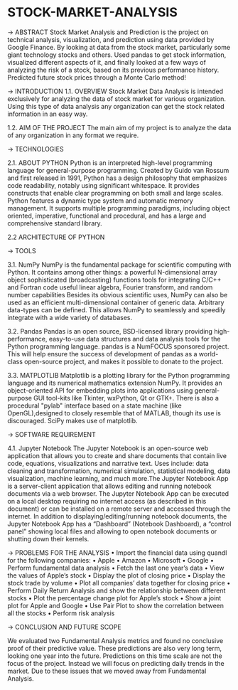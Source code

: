 # STOCK-MARKET-ANALYSIS

-> ABSTRACT
Stock Market Analysis and Prediction is the project on technical analysis, visualization, and prediction using data provided by Google Finance. By looking at data from the stock market, particularly some giant technology stocks and others. Used pandas to get stock information, visualized different aspects of it, and finally looked at a few ways of analyzing the risk of a stock, based on its previous performance history. Predicted future stock prices through a Monte Carlo method!

-> INTRODUCTION
1.1. OVERVIEW
Stock Market Data Analysis is intended exclusively for analyzing the data of stock market for various organization. Using this type of data analysis any organization can get the stock related information in an easy way.

1.2. AIM OF THE PROJECT
The main aim of my project is to analyze the data of any organization in any format we require.

-> TECHNOLOGIES

2.1. ABOUT PYTHON
Python is an interpreted high-level programming language for general-purpose programming. Created by Guido van Rossum and first released in 1991, Python has a design philosophy that emphasizes code readability, notably using significant whitespace. It provides constructs that enable clear programming on both small and large scales.
Python features a dynamic type system and automatic memory management. It supports multiple programming paradigms, including object oriented, imperative, functional and procedural, and has a large and comprehensive standard library.

2.2 ARCHITECTURE OF PYTHON

 -> TOOLS

3.1. NumPy
NumPy is the fundamental package for scientific computing with Python. It contains among other things:
a powerful N-dimensional array object
sophisticated (broadcasting) functions
tools for integrating C/C++ and Fortran code
useful linear algebra, Fourier transform, and random number capabilities
Besides its obvious scientific uses, NumPy can also be used as an efficient multi-dimensional container of generic data. Arbitrary data-types can be defined. This allows NumPy to seamlessly and speedily integrate with a wide variety of databases.

3.2. Pandas
Pandas is an open source, BSD-licensed library providing high-performance, easy-to-use data structures and data analysis tools for the Python programming language.
pandas is a NumFOCUS sponsored project. This will help ensure the success of development of pandas as a world-class open-source project, and makes it possible to donate to the project.


3.3. MATPLOTLIB
Matplotlib is a plotting library for the Python programming language and its numerical mathematics extension NumPy. It provides an object-oriented API for embedding plots into applications using general-purpose GUI	tool-kits like Tkinter, wxPython, Qt or GTK+. There is also a procedural "pylab" interface based on a state machine (like OpenGL),designed to closely resemble that of MATLAB, though its use is discouraged. SciPy makes use of matplotlib.


-> SOFTWARE REQUIREMENT

4.1. Jupyter Notebook
The Jupyter Notebook is an open-source web application that allows you to create and share documents that contain live code, equations, visualizations and narrative text. Uses include: data cleaning and transformation, numerical simulation, statistical modeling, data visualization, machine learning, and much more.The Jupyter Notebook App is a server-client application that allows editing and running notebook documents via a web browser. The Jupyter Notebook App can be executed on a local desktop requiring no internet access (as described in this document) or can be installed on a remote server and accessed through the internet. In addition to displaying/editing/running notebook documents, the Jupyter Notebook App has a “Dashboard” (Notebook Dashboard), a “control panel” showing local files and allowing to open notebook documents or shutting down their kernels.

-> PROBLEMS FOR THE ANALYSIS
•	Import the financial data using quandl for the following companies:
•	Apple
•	Amazon
•	Microsoft
•	Google
•	Perform fundamental data analysis
•	Fetch the last one year’s data
•	View the values of Apple’s stock
•	Display the plot of closing price
•	Display the stock trade by volume
•	Plot all companies’ data together for closing price
•	Perform Daily Return Analysis and show the relationship between different stocks
•	Plot the percentage change plot for Apple’s stock
•	Show a joint plot for Apple and Google
•	Use Pair Plot to show the correlation between all the stocks
•	Perform risk analysis

-> CONCLUSION AND FUTURE SCOPE

We evaluated two Fundamental Analysis metrics and found no conclusive proof of their predictive value.
These predictions are also very long term, looking one year into the future. 
Predictions on this time scale are not the focus of the project. 
Instead we will focus on predicting daily trends in the market. Due to these issues that we moved away from Fundamental Analysis.
